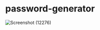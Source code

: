 # password-generator
![Screenshot (12276)](https://user-images.githubusercontent.com/121737517/230038197-9fb07506-40b1-4d6f-ba86-4fe69d8aed92.png)
